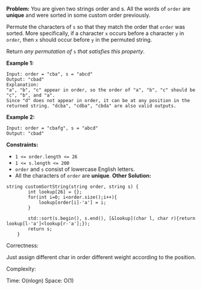 **Problem:**
You are given two strings order and s. All the words of `order` are **unique** and were sorted in some custom order previously.

Permute the characters of `s` so that they match the order that `order` was sorted. More specifically, if a character `x` occurs before a character `y` in `order`, then `x` should occur before `y` in the permuted string.

Return *any permutation of* `s` *that satisfies this property*.

 

**Example 1:**

```
Input: order = "cba", s = "abcd"
Output: "cbad"
Explanation: 
"a", "b", "c" appear in order, so the order of "a", "b", "c" should be "c", "b", and "a". 
Since "d" does not appear in order, it can be at any position in the returned string. "dcba", "cdba", "cbda" are also valid outputs.
```

**Example 2:**

```
Input: order = "cbafg", s = "abcd"
Output: "cbad"
```

 

**Constraints:**

- `1 <= order.length <= 26`
- `1 <= s.length <= 200`
- `order` and `s` consist of lowercase English letters.
- All the characters of `order` are **unique**.
**Other Solution:**
```
string customSortString(string order, string s) {
        int lookup[26] = {};
        for(int i=0; i<order.size();i++){
            lookup[order[i]-'a'] = i;
        }
        
        std::sort(s.begin(), s.end(), [&lookup](char l, char r){return lookup[l-'a']<lookup[r-'a'];});
        return s;        
    }
```
Correctness:

Just assign different char in order different weight according to the position.

Complexity:

Time: O(nlogn)
Space: O(1) 